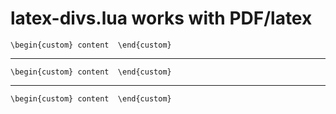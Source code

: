 # latex-divs.lua works with PDF/latex

    \begin{custom} content  \end{custom}

---

    \begin{custom} content  \end{custom}

---

    \begin{custom} content  \end{custom}

